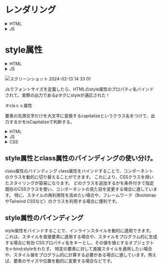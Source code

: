 # レンダリング
<details>
  <summary>HTML</summary>
  
```
<!DOCTYPE html>
<html lang="ja">
<head>
  <meta charset="UTF-8">
  <meta name="viewport" content="width=device-width, initial-scale=1.0">
  <title>Document</title>
  <link rel="stylesheet" href="main.css">
</head>
<body>
  <div id="app">
    <!-- {{}}にはJsの式もかける。 例三項演算子とか-->
    {{lang == 'ja' ? message_ja : message_en}}
  </div>
  <!-- CDN から npm パッケージを使う -->
  <script src="https://cdn.jsdelivr.net/npm/vue@3.2/dist/vue.global.js"></script>
    <script src="main.js">
    </script>
</body>
</html>
```

</details>

<details>
  <summary>JS</summary>
  
```
const app = Vue.createApp({
  data(){
    return{
      message_en: 'hello world',
      message_ja: 'こんにちは、世界',
      lang: 'ja'
    }
  }

})
const vm = app.mount('#app')
```

</details>

# style属性

<details>
  <summary>HTML</summary>
  
```
<!DOCTYPE html>
<html lang="ja">
<head>
  <meta charset="UTF-8">
  <meta name="viewport" content="width=device-width, initial-scale=1.0">
  <title>Document</title>
  <link rel="stylesheet" href="main.css">
</head>
<body>
  <div id="app">
    {{message}}
    <p v-bind:style = "{fontSize: pSize}">文字サイズは{{pSize}}</p>

  </div>
  <!-- CDN から npm パッケージを使う -->
  <script src="https://cdn.jsdelivr.net/npm/vue@3.2/dist/vue.global.js"></script>
    <script src="main.js">
    </script>
</body>
</html>
```

</details>

<details>
  <summary>JS</summary>
  
```
const app = Vue.createApp({
  data(){
    return{
      message: 'こっちは何もバインドされてない',
      pSize: '40px'
    }
  }

})
const vm = app.mount('#app')
```

</details>

![スクリーンショット 2024-02-13 14 33 01](https://github.com/kb8864/Study-Notes/assets/128299525/bbdc9a6b-d34b-44cf-9ca2-d81db80c6ddd)

Jsでフォントサイズを定義したら、HTMLのstyle属性のプロパティ名バインドされて。実際の出力であるpタグにstyleが適応された！

＃claｓｓ属性

要素の先頭文字だけを大文字に変換するcapitalizeというクラス名をつけて、出力するかをisCapitalizeで判断する。
<details>
  <summary>HTML</summary>
  
```
  <div id="app">
    {{message}}
    <p v-bind:class = "{capitalize: isCapitalize}">hello vue</p>

  </div>

```

</details>

<details>
  <summary>JS</summary>
  
```
const app = Vue.createApp({
  data(){
    return{
      message: 'こっちは何もバインドされてない',
      isCapitalize: true
    }
  }

})
const vm = app.mount('#app')
```

</details>

<details>
  <summary>CSS</summary>
  
```
.capitalize {

text-transform: capitalize;

}
```

</details>

## style属性とclass属性のバインディングの使い分け。
class属性のバインディング
class属性をバインドすることで、コンポーネントのクラスを動的に切り替えることができます。
これにより、CSSクラスを用いたスタイリングが容易になります。
どのクラスを追加するかを条件付きで指定
既存のCSSクラスを使い、コンポーネントの見た目を変更する場合に適しています。
特に、スタイルの再利用性を高めたい場合や、フレームワーク（BootstrapやTailwind CSSなど）のクラスを利用する場合に便利です。

## style属性のバインディング
style属性をバインドすることで、インラインスタイルを動的に適用できます。
これは、スタイルを直接要素に適用する場合や、スタイルをプログラム的に生成する場合に有効
CSSプロパティ名をキーとし、その値を値とするオブジェクトをv-bind:styleをわたす。
 特定の要素に対して直接スタイルを適用したい場合や、スタイル値をプログラム的に計算する必要がある場合に適しています。例えば、要素のサイズや位置を動的に変更する場合などです。

 
